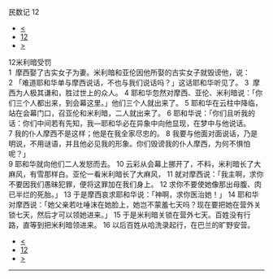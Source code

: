 ﻿





 民数记 12




* [<](bible/NUM11.md)
* [12](bible/NUM.md)
* [>](bible/NUM13.md)



 
12米利暗受罚  
1  摩西娶了古实女子为妻。米利暗和亚伦因他所娶的古实女子就毁谤他，说： 
2 「难道耶和华单与摩西说话，不也与我们说话吗？」这话耶和华听见了。 
3  摩西为人极其谦和，胜过世上的众人。 
4 耶和华忽然对摩西、亚伦、米利暗说：「你们三个人都出来，到会幕这里。」他们三个人就出来了。 
5 耶和华在云柱中降临，站在会幕门口，召亚伦和米利暗，二人就出来了。 
6 耶和华说：「你们且听我的话：你们中间若有先知，我—耶和华必在异象中向他显现，在梦中与他说话。 
7 我的仆人摩西不是这样；他是在我全家尽忠的。 
8 我要与他面对面说话，乃是明说，不用谜语，并且他必见我的形象。你们毁谤我的仆人摩西，为何不惧怕呢？」  
9 耶和华就向他们二人发怒而去。 
10 云彩从会幕上挪开了，不料，米利暗长了大麻风，有雪那样白。亚伦一看米利暗长了大麻风， 
11 就对摩西说：「我主啊，求你不要因我们愚昧犯罪，便将这罪加在我们身上。 
12 求你不要使她像那出母腹、肉已半烂的死胎。」 
13 于是摩西哀求耶和华说：「神啊，求你医治她！」 
14 耶和华对摩西说：「她父亲若吐唾沫在她脸上，她岂不蒙羞七天吗？现在要把她在营外关锁七天，然后才可以领她进来。」 
15 于是米利暗关锁在营外七天。百姓没有行路，直等到把米利暗领进来。 
16 以后百姓从哈洗录起行，在巴兰的旷野安营。 
* [<](bible/NUM11.md)
* [12](bible/NUM.md)
* [>](bible/NUM13.md)





---









